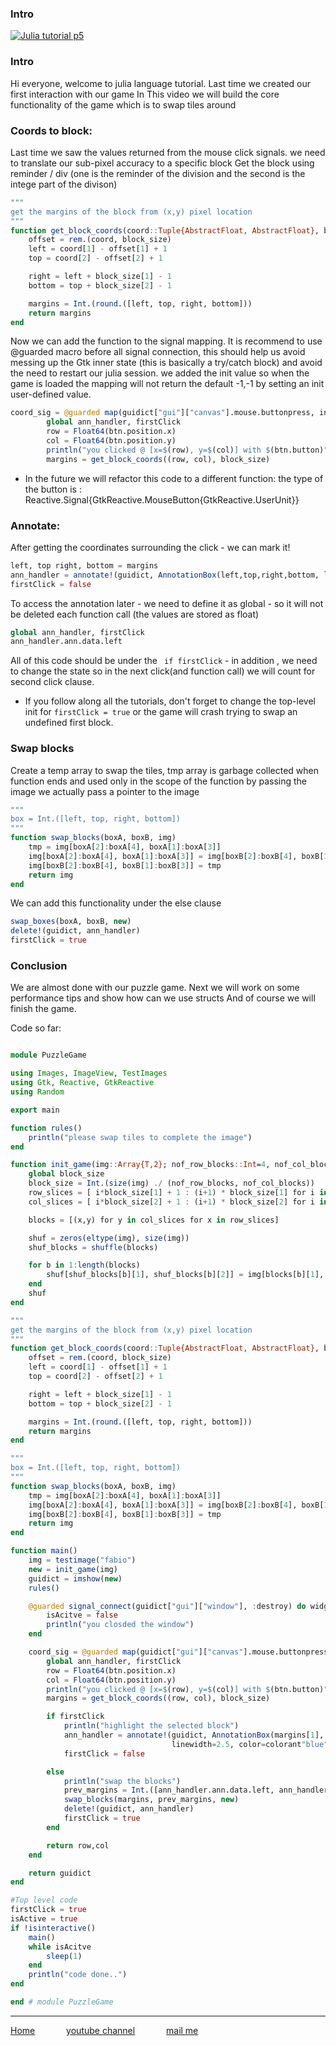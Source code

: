 ### Intro

[![Julia tutorial p5](https://yt-embed.herokuapp.com/embed?v=vBUDqeqq4Xc)](https://youtu.be/vBUDqeqq4Xc "Julia tutorial p5")

### Intro
Hi everyone, welcome to julia language tutorial.
Last time we created our first interaction with our game
In This video we will build the core functionality of the game which is to swap tiles around

### Coords to block:
Last time we saw the values returned from the mouse click signals. we need to translate our sub-pixel accuracy to a specific block
Get the block using reminder / div  (one is the reminder of the division and the second is the intege part of the divison)
```julia
"""
get the margins of the block from (x,y) pixel location
"""
function get_block_coords(coord::Tuple{AbstractFloat, AbstractFloat}, block_size::Tuple{Int,Int})
    offset = rem.(coord, block_size)
    left = coord[1] - offset[1] + 1
    top = coord[2] - offset[2] + 1

    right = left + block_size[1] - 1
    bottom = top + block_size[2] - 1

    margins = Int.(round.([left, top, right, bottom]))
    return margins
end
```

Now we can add the function to the signal mapping.
It is  recommend to use @guarded macro before all signal connection, this should help us avoid messing up the Gtk inner state (this is basically a try/catch block) and avoid the need to restart our julia session.
we added the init value so when the game is loaded the mapping will not return the default -1,-1 by setting an init user-defined value.

```julia
coord_sig = @guarded map(guidict["gui"]["canvas"].mouse.buttonpress, init=(0.0,0.0)) do btn
        global ann_handler, firstClick
        row = Float64(btn.position.x)
        col = Float64(btn.position.y)
        println("you clicked @ [x=$(row), y=$(col)] with $(btn.button)")
        margins = get_block_coords((row, col), block_size)
```

+ In the future we will refactor this code to a different function: the type of the button is :   Reactive.Signal{GtkReactive.MouseButton{GtkReactive.UserUnit}}

### Annotate:
After getting the coordinates surrounding the click - we can mark it!
```julia
left, top right, bottom = margins
ann_handler = annotate!(guidict, AnnotationBox(left,top,right,bottom, linewidth=2.5, color=colorant”blue”))
firstClick = false
```
To access the annotation later - we need to define it as global - so it will not be deleted each function call (the values are stored as float)
```julia
global ann_handler, firstClick
ann_handler.ann.data.left
```

All of this code should be under the ` if firstClick` - in addition , we need to change the state so in the next click(and function call) we will count for second click clause.
+ If you follow along all the tutorials, don't forget to change the top-level init for `firstClick = true` or the game will crash trying to swap an undefined first block.


### Swap blocks
Create a temp array to swap the tiles, tmp array is garbage collected when function ends and used only in the scope of the function
by passing the image we actually pass a pointer to the image
```julia
"""
box = Int.([left, top, right, bottom])
"""
function swap_blocks(boxA, boxB, img)
    tmp = img[boxA[2]:boxA[4], boxA[1]:boxA[3]]
    img[boxA[2]:boxA[4], boxA[1]:boxA[3]] = img[boxB[2]:boxB[4], boxB[1]:boxB[3]]
    img[boxB[2]:boxB[4], boxB[1]:boxB[3]] = tmp
    return img
end
```
 We can add this functionality under the else clause
```julia
swap_boxes(boxA, boxB, new)
delete!(guidict, ann_handler)
firstClick = true
```



### Conclusion
We are almost done with our puzzle game.
Next we will work on some performance tips and show how can we use structs
And of course we will finish the game.

Code so far:
```julia

module PuzzleGame

using Images, ImageView, TestImages
using Gtk, Reactive, GtkReactive
using Random

export main

function rules()
    println("please swap tiles to complete the image")
end

function init_game(img::Array{T,2}; nof_row_blocks::Int=4, nof_col_blocks::Int=4 ) where T  <: Colorant
    global block_size
    block_size = Int.(size(img) ./ (nof_row_blocks, nof_col_blocks))
    row_slices = [ i*block_size[1] + 1 : (i+1) * block_size[1] for i in 0:nof_row_blocks-1]
    col_slices = [ i*block_size[2] + 1 : (i+1) * block_size[2] for i in 0:nof_col_blocks-1]

    blocks = [(x,y) for y in col_slices for x in row_slices]

    shuf = zeros(eltype(img), size(img))
    shuf_blocks = shuffle(blocks)

    for b in 1:length(blocks)
        shuf[shuf_blocks[b][1], shuf_blocks[b][2]] = img[blocks[b][1], blocks[b][2]]
    end
    shuf
end

"""
get the margins of the block from (x,y) pixel location
"""
function get_block_coords(coord::Tuple{AbstractFloat, AbstractFloat}, block_size::Tuple{Int,Int})
    offset = rem.(coord, block_size)
    left = coord[1] - offset[1] + 1
    top = coord[2] - offset[2] + 1

    right = left + block_size[1] - 1
    bottom = top + block_size[2] - 1

    margins = Int.(round.([left, top, right, bottom]))
    return margins
end

"""
box = Int.([left, top, right, bottom])
"""
function swap_blocks(boxA, boxB, img)
    tmp = img[boxA[2]:boxA[4], boxA[1]:boxA[3]]
    img[boxA[2]:boxA[4], boxA[1]:boxA[3]] = img[boxB[2]:boxB[4], boxB[1]:boxB[3]]
    img[boxB[2]:boxB[4], boxB[1]:boxB[3]] = tmp
    return img
end

function main()
    img = testimage("fabio")
    new = init_game(img)
    guidict = imshow(new)
    rules()

    @guarded signal_connect(guidict["gui"]["window"], :destroy) do widget
        isAcitve = false
        println("you closded the window")
    end

    coord_sig = @guarded map(guidict["gui"]["canvas"].mouse.buttonpress, init=(0.0,0.0)) do btn
        global ann_handler, firstClick
        row = Float64(btn.position.x)
        col = Float64(btn.position.y)
        println("you clicked @ [x=$(row), y=$(col)] with $(btn.button)")
        margins = get_block_coords((row, col), block_size)

        if firstClick
            println("highlight the selected block")
            ann_handler = annotate!(guidict, AnnotationBox(margins[1], margins[2], margins[3], margins[4],
                                    linewidth=2.5, color=colorant"blue"))
            firstClick = false

        else
            println("swap the blocks")
            prev_margins = Int.([ann_handler.ann.data.left, ann_handler.ann.data.top, ann_handler.ann.data.right, ann_handler.ann.data.bottom])
            swap_blocks(margins, prev_margins, new)
            delete!(guidict, ann_handler)
            firstClick = true
        end

        return row,col
    end

    return guidict
end

#Top level code
firstClick = true
isActive = true
if !isinteractive()
    main()
    while isAcitve
        sleep(1)
    end
    println("code done..")
end

end # module PuzzleGame


```



---
[Home](/index "all tutorial")    &emsp;&emsp;&emsp;    [youtube channel](https://www.youtube.com/playlist?list=PLfH1V5m5U7OyEHo82rQSuhzM_NPKubeb8 "My Channel")  &emsp;&emsp;&emsp;  [mail me](mailto:yayo.prg@gmail.com "yayo.prg@gmail.com")
